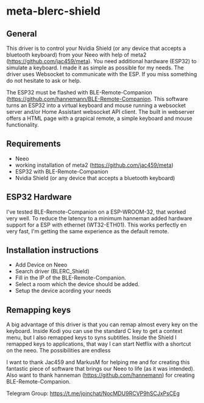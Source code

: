 # meta-blerc-shield

## General
This driver is to control your Nvidia Shield (or any device that accepts a bluetooth keyboard) from your Neeo with help of meta2 (https://github.com/jac459/meta). You need additional hardware (ESP32) to simulate a keyboard. I made it as simple as possible for my needs. The driver uses Websocket to communicate with the ESP. If you miss something do not hesitate to ask or help.

The ESP32 must be flashed with BLE-Remote-Companion (https://github.com/hannemann/BLE-Remote-Companion. This software turns an ESP32 into a virtual keyboard and mouse running a websocket server and/or Home Assistant websocket API client. The built in webserver offers a HTML page with a grapical remote, a simple keyboard and mouse functionality.


## Requirements
- Neeo
- working installation of meta2 (https://github.com/jac459/meta)
- ESP32 with BLE-Remote-Companion
- Nvidia Shield (or any device that accepts a bluetooth keyboard)


## ESP32 Hardware
I've tested BLE-Remote-Companion on a ESP-WROOM-32, that worked very well. To reduce the latency to a minimum hanneman added hardware support for a ESP with ethernet (WT32-ETH01). This works perfectly en very fast, I'm getting the same experience as the default remote.


## Installation instructions
- Add Device on Neeo
- Search driver (BLERC_Shield)
- Fill in the IP of the BLE-Remote-Companion.
- Select a room which the device should be added.
- Setup the device acording your needs


## Remapping keys
A big advantage of this driver is that you can remap almost every key on the keyboard. Inside Kodi you can use the standard C key to get a context menu, but I also remapped keys to syns subtitles. Inside the Shield I remapped keys to applications, that way I can start Netflix with a shortcut on the neeo. The possibilities are endless

I want to thank Jac459 and MarkusM for helping me and for creating this fantastic piece of software that brings our Neeo to life (as it was intended).
Also want to thank hanneman (https://github.com/hannemann) for creating BLE-Remote-Companion.

Telegram Group: https://t.me/joinchat/NocMDU9RCVP9hSCJxPsCEg
